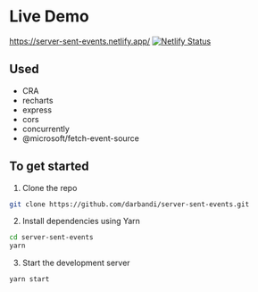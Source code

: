# Live Demo

https://server-sent-events.netlify.app/
[![Netlify Status](https://api.netlify.com/api/v1/badges/a5a49e88-2bdc-4fd9-ad37-3f8343b57a25/deploy-status)](https://app.netlify.com/sites/server-sent-events/deploys)

## Used

- CRA
- recharts
- express
- cors
- concurrently
- @microsoft/fetch-event-source
## To get started

1. Clone the repo
```bash
git clone https://github.com/darbandi/server-sent-events.git
```

2. Install dependencies using Yarn
```bash
cd server-sent-events
yarn
```

3. Start the development server
```bash
yarn start
```

